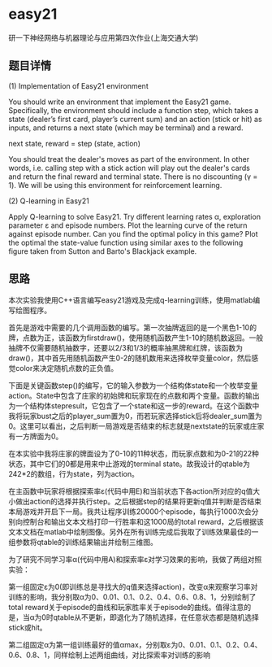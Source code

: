 # easy21
研一下神经网络与机器理论与应用第四次作业(上海交通大学)

## **题目详情**

(1) Implementation of Easy21 environment

You should write an environment that implement the Easy21 game. Specifically, the environment should include a function step, which takes a state (dealer’s first card, player’s current sum) and an action (stick or hit) as inputs, and returns a next state (which may be terminal) and a reward. 

next state, reward = step (state, action)

You should treat the dealer's moves as part of the environment. In other words, i.e. calling step with a stick action will play out the dealer's cards and return the final reward and terminal state. There is no discounting (γ = 1). We will be using this environment for reinforcement learning.

(2) Q-learning in Easy21

Apply Q-learning to solve Easy21. Try different learning rates α, exploration parameter ε and episode numbers. Plot the learning curve of the return against episode number. Can you find the optimal policy in this game? Plot the optimal the state-value function using similar axes to the following figure taken from Sutton and Barto's Blackjack example.

## 思路

本次实验我使用C++语言编写easy21游戏及完成q-learning训练，使用matlab编写绘图程序。

首先是游戏中需要的几个调用函数的编写。第一次抽牌返回的是一个黑色1-10的牌，点数为正，该函数为firstdraw()，使用随机函数产生1-10的随机数返回。一般抽牌不仅需要随机抽数字，还要以2/3和1/3的概率抽黑牌和红牌，该函数为draw()，其中首先用随机函数产生0-2的随机数用来选择枚举变量color，然后感觉color来决定随机点数的正负值。

下面是关键函数step()的编写，它的输入参数为一个结构体state和一个枚举变量action。State中包含了庄家的初始牌和玩家现在的点数和两个变量。函数的输出为一个结构体stepresult，它包含了一个state和这一步的reward。在这个函数中我将玩家bust之后的player_sum置为0，而若玩家选择stick后将dealer_sum置为0。这里可以看出，之后判断一局游戏是否结束的标志就是nextstate的玩家或庄家有一方牌面为0。

在本实验中我将庄家的牌面设为了0-10的11种状态，而玩家点数和为0-21的22种状态，其中它们的0都是用来中止游戏的terminal state。故我设计的qtable为242*2的数组，行为state，列为action。

在主函数中玩家将根据探索率ε(代码中用E)和当前状态下各action所对应的q值大小做出action的选择并执行step。之后根据step的结果将更新q值并判断是否结束本局游戏并开启下一局。我共让程序训练20000个episode，每执行1000次会分别向控制台和输出文本文档打印一行胜率和这1000局的total reward，之后根据该文本文档在matlab中绘制图像。另外在所有训练完成后我取了训练效果最佳的一组参数将qtable的训练结果输出并绘制三维图。

为了研究不同学习率α(代码中用A)和探索率ε对学习效果的影响，我做了两组对照实验：

第一组固定ε为0(即训练总是寻找大的q值来选择action)，改变α来观察学习率对训练的影响，我分别取α为0、0.01、0.1、0.2、0.4、0.6、0.8、1，分别绘制了total reward关于episode的曲线和玩家胜率关于episode的曲线。值得注意的是，当α为0时qtable从不更新，即退化为了随机选择，在任意状态都是随机选择stick或hit。

第二组固定α为第一组训练最好的值αmax，分别取ε为0、0.01、0.1、0.2、0.4、0.6、0.8、1，同样绘制上述两组曲线，对比探索率对训练的影响

